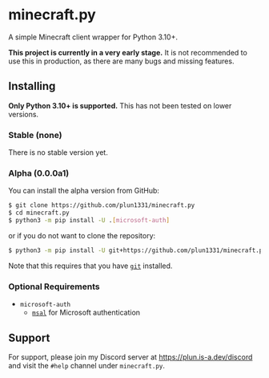 # minecraft.py

A simple Minecraft client wrapper for Python 3.10+.

**This project is currently in a very early stage.** 
It is not recommended to use this in production, 
as there are many bugs and missing features.


## Installing

**Only Python 3.10+ is supported.** This has not been tested on lower versions.

### Stable (none)

There is no stable version yet.

### Alpha (0.0.0a1)

You can install the alpha version from GitHub:

```bash
$ git clone https://github.com/plun1331/minecraft.py
$ cd minecraft.py
$ python3 -m pip install -U .[microsoft-auth]
```

or if you do not want to clone the repository:

```bash
$ python3 -m pip install -U git+https://github.com/plun1331/minecraft.py
```

Note that this requires that you have [`git`](https://git-scm.com/) installed.


### Optional Requirements
- `microsoft-auth`
    - [`msal`](https://pypi.org/project/msal/) for Microsoft authentication
    

## Support

For support, please join my Discord server at https://plun.is-a.dev/discord and visit the `#help` channel under `minecraft.py`.
